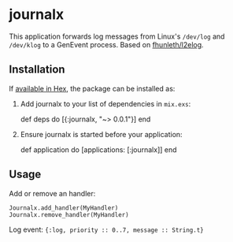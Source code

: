 # journalx

This application forwards log messages from Linux's `/dev/log` and `/dev/klog` to a GenEvent process. Based on [fhunleth/l2elog](https://github.com/fhunleth/l2elog).

## Installation

If [available in Hex](https://hex.pm/docs/publish), the package can be installed as:

  1. Add journalx to your list of dependencies in `mix.exs`:

        def deps do
          [{:journalx, "~> 0.0.1"}]
        end

  2. Ensure journalx is started before your application:

        def application do
          [applications: [:journalx]]
        end

## Usage

Add or remove an handler:

```
Journalx.add_handler(MyHandler)
Journalx.remove_handler(MyHandler)
```

Log event: `{:log, priority :: 0..7, message :: String.t}`

